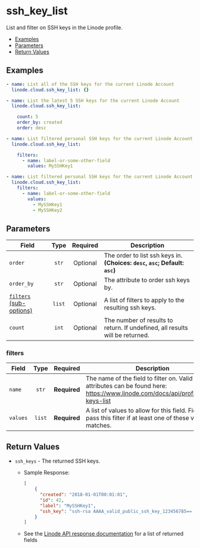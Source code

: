 # ssh_key_list

List and filter on SSH keys in the Linode profile.

- [Examples](#examples)
- [Parameters](#parameters)
- [Return Values](#return-values)

## Examples

```yaml
- name: List all of the SSH keys for the current Linode Account
  linode.cloud.ssh_key_list: {}
```

```yaml
- name: List the latest 5 SSH keys for the current Linode Account
  linode.cloud.ssh_key_list:

    count: 5
    order_by: created
    order: desc
```

```yaml
- name: List filtered personal SSH keys for the current Linode Account
  linode.cloud.ssh_key_list:

    filters:
      - name: label-or-some-other-field
        values: MySSHKey1
```

```yaml
- name: List filtered personal SSH keys for the current Linode Account
  linode.cloud.ssh_key_list:
    filters:
      - name: label-or-some-other-field
        values:
          - MySSHKey1
          - MySSHKey2
```

## Parameters

| Field     | Type | Required | Description                                                                  |
|-----------|------|----------|------------------------------------------------------------------------------|
| `order` | <center>`str`</center> | <center>Optional</center> | The order to list ssh keys in.  **(Choices: `desc`, `asc`; Default: `asc`)** |
| `order_by` | <center>`str`</center> | <center>Optional</center> | The attribute to order ssh keys by.   |
| [`filters` (sub-options)](#filters) | <center>`list`</center> | <center>Optional</center> | A list of filters to apply to the resulting ssh keys.   |
| `count` | <center>`int`</center> | <center>Optional</center> | The number of results to return. If undefined, all results will be returned.   |

### filters

| Field     | Type | Required | Description                                                                  |
|-----------|------|----------|------------------------------------------------------------------------------|
| `name` | <center>`str`</center> | <center>**Required**</center> | The name of the field to filter on. Valid filterable attributes can be found here: https://www.linode.com/docs/api/profile/#ssh-keys-list   |
| `values` | <center>`list`</center> | <center>**Required**</center> | A list of values to allow for this field. Fields will pass this filter if at least one of these values matches.   |

## Return Values

- `ssh_keys` - The returned SSH keys.

    - Sample Response:
        ```json
        [
            {
              "created": "2018-01-01T00:01:01",
              "id": 42,
              "label": "MySSHKey1",
              "ssh_key": "ssh-rsa AAAA_valid_public_ssh_key_123456785== user@their-computer"
            }
        ]
        ```
    - See the [Linode API response documentation](https://www.linode.com/docs/api/profile/#ssh-keys-list) for a list of returned fields
